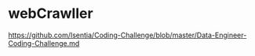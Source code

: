 # webCrawller

https://github.com/Isentia/Coding-Challenge/blob/master/Data-Engineer-Coding-Challenge.md
